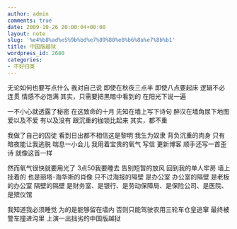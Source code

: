 ```yaml
---
author: admin
comments: true
date: 2009-10-26 20:00:04+00:00
layout: note
slug: '%e4%b8%ad%e5%9b%bd%e7%89%88%e8%b6%8a%e7%8b%b1'
title: 中国版越狱
wordpress_id: 2680
categories:
- 不好归类
---
```


无论如何也要写点什么
我对自己说
即使在秋夜三点半
即使八点要起床
逻辑不必连贯
情感不必饱满
其实，只需要把黑暗中看到的
在阳光下说一遍

一不小心就透露了秘密
在这致命的十月
先知在墙上写下诗句
醉汉在墙角尿下地图
爱以及不爱
有以及没有
跟沉重的枷锁比起来
其实，都不重

我做了自己的囚徒
看到日出都不相信这是黎明
我生为奴隶
背负沉重的肉身
只有暗夜能让我逃脱
喘息一小会儿
我用着宝贵的氧气
写信
更新博客
顺手还写一首歪诗
就像这首一样

然而氧气很快就要用光了
3点50我要睡去
告别短暂的放风
回到我的单人牢房
墙上挂着的
也是丽塔-海华斯的肖像
只不过海报的隔壁
是办公室
办公室的隔壁
是老板的办公室
隔壁的隔壁
是财务室、是银行、是劳动保障局、是保险公司、是医院、是殡仪馆

我知道我必须睡觉
为的是能够留在墙内
否则只能驾驶农用三轮车仓皇逃窜
最终被警车撞进沟里
上演一出拙劣的中国版越狱

